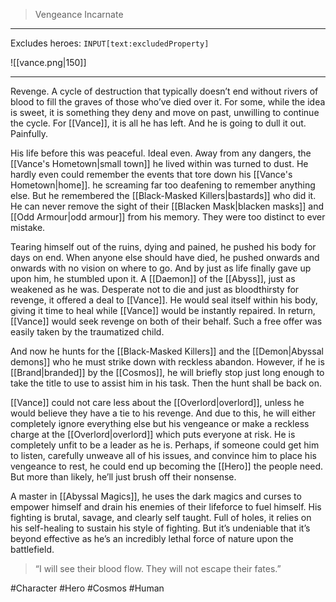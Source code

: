 >Vengeance Incarnate
---

Excludes heroes: `INPUT[text:excludedProperty]`

![[vance.png|150]]

---
Revenge. A cycle of destruction that typically doesn’t end without rivers of blood to fill the graves of those who’ve died over it. For some, while the idea is sweet, it is something they deny and move on past, unwilling to continue the cycle. For [[Vance]], it is all he has left. And he is going to dull it out. Painfully.

His life before this was peaceful. Ideal even. Away from any dangers, the [[Vance's Hometown|small town]] he lived within was turned to dust. He hardly even could remember the events that tore down his [[Vance's Hometown|home]]. he screaming far too deafening to remember anything else. But he remembered the [[Black-Masked Killers|bastards]] who did it. He can never remove the sight of their [[Blacken Mask|blacken masks]] and [[Odd Armour|odd armour]] from his memory. They were too distinct to ever mistake.

Tearing himself out of the ruins, dying and pained, he pushed his body for days on end. When anyone else should have died, he pushed onwards and onwards with no vision on where to go. And by just as life finally gave up upon him, he stumbled upon it. A [[Daemon]] of the [[Abyss]], just as weakened as he was. Desperate not to die and just as bloodthirsty for revenge, it offered a deal to [[Vance]]. He would seal itself within his body, giving it time to heal while [[Vance]] would be instantly repaired. In return, [[Vance]] would seek revenge on both of their behalf. Such a free offer was easily taken by the traumatized child.

And now he hunts for the [[Black-Masked Killers]] and the [[Demon|Abyssal demons]] who he must strike down with reckless abandon. However, if he is [[Brand|branded]] by the [[Cosmos]], he will briefly stop just long enough to take the title to use to assist him in his task. Then the hunt shall be back on.

[[Vance]] could not care less about the [[Overlord|overlord]], unless he would believe they have a tie to his revenge. And due to this, he will either completely ignore everything else but his vengeance or make a reckless charge at the [[Overlord|overlord]] which puts everyone at risk. He is completely unfit to be a leader as he is. Perhaps, if someone could get him to listen, carefully unweave all of his issues, and convince him to place his vengeance to rest, he could end up becoming the [[Hero]] the people need. But more than likely, he’ll just brush off their nonsense.

A master in [[Abyssal Magics]], he uses the dark magics and curses to empower himself and drain his enemies of their lifeforce to fuel himself. His fighting is brutal, savage, and clearly self taught. Full of holes, it relies on his self-healing to sustain his style of fighting. But it’s undeniable that it’s beyond effective as he’s an incredibly lethal force of nature upon the battlefield.

>“I will see their blood flow. They will not escape their fates.”

#Character #Hero #Cosmos #Human